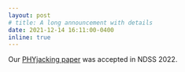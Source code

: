 ```yaml
---
layout: post
# title: A long announcement with details
date: 2021-12-14 16:11:00-0400
inline: true
---
```


Our [PHYjacking paper](https://www.ndss-symposium.org/ndss-paper/auto-draft-187/) was accepted in NDSS 2022.